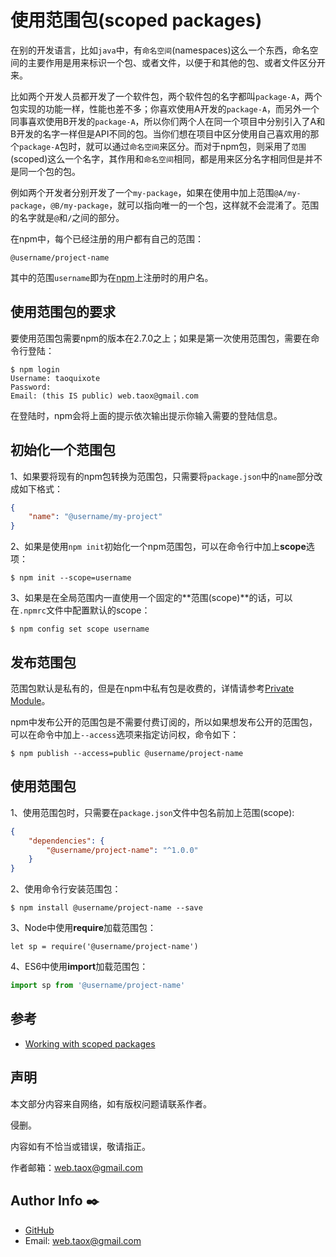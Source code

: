 # 使用范围包(scoped packages)

在别的开发语言，比如`java`中，有`命名空间`(namespaces)这么一个东西，命名空间的主要作用是用来标识一个包、或者文件，以便于和其他的包、或者文件区分开来。

比如两个开发人员都开发了一个软件包，两个软件包的名字都叫`package-A`，两个包实现的功能一样，性能也差不多；你喜欢使用A开发的`package-A`，而另外一个同事喜欢使用B开发的`package-A`，所以你们两个人在同一个项目中分别引入了A和B开发的名字一样但是API不同的包。当你们想在项目中区分使用自己喜欢用的那个`package-A`包时，就可以通过`命名空间`来区分。而对于npm包，则采用了`范围`(scoped)这么一个名字，其作用和`命名空间`相同，都是用来区分名字相同但是并不是同一个包的包。

例如两个开发者分别开发了一个`my-package`，如果在使用中加上范围`@A/my-package`，`@B/my-package`，就可以指向唯一的一个包，这样就不会混淆了。范围的名字就是`@`和`/`之间的部分。

在npm中，每个已经注册的用户都有自己的范围：

```npm
@username/project-name
```

其中的范围`username`即为在[npm](https://ninjiahub.github.io/Tools-Tricks/npm/docs/getting-started/what-is-npm)上注册时的用户名。

## 使用范围包的要求

要使用范围包需要npm的版本在2.7.0之上；如果是第一次使用范围包，需要在命令行登陆：

```shell
$ npm login
Username: taoquixote
Password: 
Email: (this IS public) web.taox@gmail.com
```

在登陆时，npm会将上面的提示依次输出提示你输入需要的登陆信息。

## 初始化一个范围包

1、如果要将现有的npm包转换为范围包，只需要将`package.json`中的`name`部分改成如下格式：

```package.json
{
	"name": "@username/my-project"
}
```

2、如果是使用`npm init`初始化一个npm范围包，可以在命令行中加上**scope**选项：

```shell
$ npm init --scope=username
```

3、如果是在全局范围内一直使用一个固定的**范围(scope)**的话，可以在`.npmrc`文件中配置默认的scope：

```shell
$ npm config set scope username
```

## 发布范围包

范围包默认是私有的，但是在npm中私有包是收费的，详情请参考[Private Module](https://www.npmjs.com/features)。

npm中发布公开的范围包是不需要付费订阅的，所以如果想发布公开的范围包，可以在命令中加上`--access`选项来指定访问权，命令如下：

```shell
$ npm publish --access=public @username/project-name
```

## 使用范围包

1、使用范围包时，只需要在`package.json`文件中包名前加上范围(scope):

```package.json
{
	"dependencies": {
		"@username/project-name": "^1.0.0"
	}
}
```

2、使用命令行安装范围包：

```shell
$ npm install @username/project-name --save
```

3、Node中使用**require**加载范围包：

```javascript/Node
let sp = require('@username/project-name')
```

4、ES6中使用**import**加载范围包：

```javascript
import sp from '@username/project-name'
```

## 参考

* [Working with scoped packages](https://docs.npmjs.com/getting-started/scoped-packages)

## 声明

本文部分内容来自网络，如有版权问题请联系作者。

侵删。

内容如有不恰当或错误，敬请指正。

作者邮箱：<web.taox@gmail.com>

## Author Info ✒️

* [GitHub](https://github.com/Tao-Quixote)
* Email: <web.taox@gmail.com>
